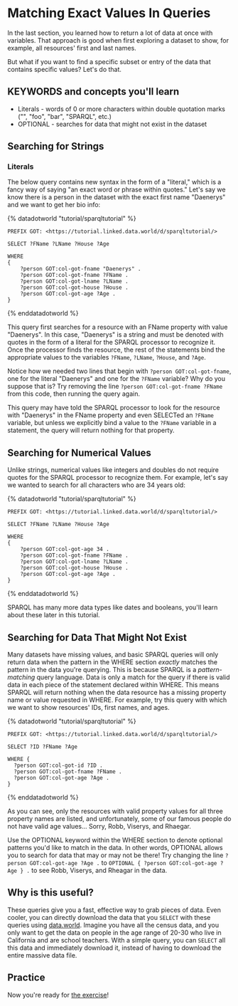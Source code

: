 # Matching Exact Values In Queries

In the last section, you learned how to return a lot of data at once with variables. That approach is good when first exploring a dataset to show, for example, all resources' first and last names.

But what if you want to find a specific subset or entry of the data that contains specific values? Let's do that.

## KEYWORDS and concepts you'll learn
* Literals - words of 0 or more characters within double quotation marks ("", "foo", "bar", "SPARQL", etc.)
* OPTIONAL - searches for data that might not exist in the dataset

## Searching for Strings
### Literals
The below query contains new syntax in the form of a "literal," which is a fancy way of saying "an exact word or phrase within quotes." Let's say we know there is a person in the dataset with the exact first name "Daenerys" and we want to get her bio info:

{% datadotworld "tutorial/sparqltutorial" %}
~~~~
PREFIX GOT: <https://tutorial.linked.data.world/d/sparqltutorial/>

SELECT ?FName ?LName ?House ?Age

WHERE
{
    ?person GOT:col-got-fname "Daenerys" .
    ?person GOT:col-got-fname ?FName .
    ?person GOT:col-got-lname ?LName .
    ?person GOT:col-got-house ?House .
    ?person GOT:col-got-age ?Age .
}
~~~~
{% enddatadotworld %}

This query first searches for a resource with an FName property with value "Daenerys". In this case, "Daenerys" is a string and must be denoted with quotes in the form of a literal for the SPARQL processor to recognize it. Once the processor finds the resource, the rest of the statements bind the appropriate values to the variables `?FName`, `?LName`, `?House`, and `?Age`.

Notice how we needed two lines that begin with `?person GOT:col-got-fname`, one for the literal "Daenerys" and one for the `?FName` variable? Why do you suppose that is? Try removing the line `?person GOT:col-got-fname ?FName` from this code, then running the query again.

This query may have told the SPARQL processor to look for the resource with "Daenerys" in the FName property and even SELECTed an `?FName` variable, but unless we explicitly bind a value to the `?FName` variable in a statement, the query will return nothing for that property.

## Searching for Numerical Values
Unlike strings, numerical values like integers and doubles do not require quotes for the SPARQL processor to recognize them. For example, let's say we wanted to search for all characters who are 34 years old:

{% datadotworld "tutorial/sparqltutorial" %}
~~~~
PREFIX GOT: <https://tutorial.linked.data.world/d/sparqltutorial/>

SELECT ?FName ?LName ?House ?Age

WHERE
{
    ?person GOT:col-got-age 34 .
    ?person GOT:col-got-fname ?FName .
    ?person GOT:col-got-lname ?LName .
    ?person GOT:col-got-house ?House .
    ?person GOT:col-got-age ?Age .
}
~~~~
{% enddatadotworld %}

SPARQL has many more data types like dates and booleans, you'll learn about these later in this tutorial.

## Searching for Data That Might Not Exist
Many datasets have missing values, and basic SPARQL queries will only return data when the pattern in the WHERE section *exactly* matches the pattern in the data you're querying. This is because SPARQL is a *pattern-matching* query language. Data is only a match for the query if there is valid data in each piece of the statement declared within WHERE. This means SPARQL will return nothing when the data resource has a missing property name or value requested in WHERE. For example, try this query with which we want to show resources' IDs, first names, and ages.

{% datadotworld "tutorial/sparqltutorial" %}
~~~~
PREFIX GOT: <https://tutorial.linked.data.world/d/sparqltutorial/>

SELECT ?ID ?FName ?Age

WHERE {
  ?person GOT:col-got-id ?ID .
  ?person GOT:col-got-fname ?FName .
  ?person GOT:col-got-age ?Age .
}
~~~~
{% enddatadotworld %}

As you can see, only the resources with valid property values for all three property names are listed, and unfortunately, some of our famous people do not have valid age values... Sorry, Robb, Viserys, and Rhaegar.

Use the OPTIONAL keyword within the WHERE section to denote optional patterns you'd like to match in the data. In other words, OPTIONAL allows you to search for data that may or may not be there! Try changing the line `?person GOT:col-got-age ?Age .` to `OPTIONAL { ?person GOT:col-got-age ?Age } .` to see Robb, Viserys, and Rheagar in the data.

## Why is this useful?

These queries give you a fast, effective way to grab pieces of data. Even cooler, you can directly download the data that you `SELECT` with these queries using [data.world](https://data.world). Imagine you have all the census data, and you only want to get the data on people in the age range of 20-30 who live in California and are school teachers. With a simple query, you can `SELECT` all this data and immediately download it, instead of having to download the entire massive data file.

## Practice
Now you're ready for [the exercise](./exercise_MEVIQ.md)!
